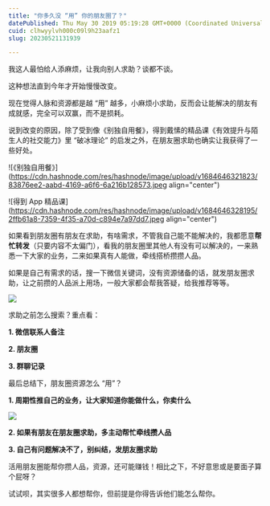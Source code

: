 ```yaml
---
title: "你多久没 “用” 你的朋友圈了？"
datePublished: Thu May 30 2019 05:19:28 GMT+0000 (Coordinated Universal Time)
cuid: clhwyylvh000c09l9h23aafz1
slug: 20230521131939

---
```


我这人最怕给人添麻烦，让我向别人求助？谈都不谈。

这种想法直到今年才开始慢慢改变。

现在觉得人脉和资源都是越 “用” 越多，小麻烦小求助，反而会让能解决的朋友有成就感，完全可以双赢，而不是损耗。

说到改变的原因，除了受到像《别独自用餐》，得到戴愫的精品课《有效提升与陌生人的社交能力》里 “破冰理论” 的启发之外，在朋友圈求助也确实让我获得了一些好处。

![《别独自用餐》](https://cdn.hashnode.com/res/hashnode/image/upload/v1684646321823/83876ee2-aabd-4169-a6f6-6a216b128573.jpeg align="center")

![得到 App 精品课](https://cdn.hashnode.com/res/hashnode/image/upload/v1684646328195/2ffb61a8-7359-4f35-a70d-c894e7a97dd7.jpeg align="center")

如果看到朋友圈有朋友在求助，有啥需求，不管我自己能不能解决的，我都愿意**帮忙转发**（只要内容不太偏门），看我的朋友圈里其他人有没有可以解决的，一来熟悉一下大家的业务，二来如果真有人能做，牵线搭桥攒攒人品。

如果是自己有需求的话，搜一下微信关键词，没有资源储备的话，就发朋友圈求助，让之前攒的人品派上用场，一般大家都会帮我答疑，给我推荐等等。

![](https://cdn.hashnode.com/res/hashnode/image/upload/v1684646346761/ce81761f-c565-4f6a-bfbb-0ff1e790fdcf.jpeg)

求助之前怎么搜索？重点看：

**1\. 微信联系人备注**

**2\. 朋友圈**

**3\. 群聊记录**

最后总结下，朋友圈资源怎么 “用”？

**1\. 周期性推自己的业务，让大家知道你能做什么，你卖什么**

![](https://cdn.hashnode.com/res/hashnode/image/upload/v1684646353101/f02a5611-07fa-45d7-8eaa-2356c2adc588.jpeg)

**2\. 如果有朋友在朋友圈求助，多主动帮忙牵线攒人品**

**3\. 自己有问题解决不了，别纠结，发朋友圈求助**

活用朋友圈能帮你攒人品，资源，还可能赚钱！相比之下，不好意思或是要面子算个屁呀？

试试呗，其实很多人都想帮你，但前提是你得告诉他们能怎么帮你。